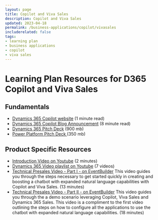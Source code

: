 ```yaml
---
layout: page
title: Copilot and Viva Sales 
description: Copilot and Viva Sales
updated: 2023-04-18
permalink: /business-applications/copilot/vivasales
includerelated: false
tags:
- learning plan
- business applications
- copilot
- viva sales
---
```


# Learning Plan Resources for D365 Copilot and Viva Sales

## **Fundamentals** 

* <a href="https://www.microsoft.com/en-us/ai/dynamics-365-ai" target="_blank">Dynamics 365 Copilot website<a/> (1 minute read)
* <a href="https://cloudblogs.microsoft.com/dynamics365/bdm/2023/03/06/introducing-microsoft-dynamics-365-copilot-bringing-next-generation-ai-to-every-line-of-business" target="_blank">Dynamics 365 Copilot Blog Announcement<a/> (8 minute read)
* <a href="https://transform.microsoft.com/download?assetname=assets/Business%20Applications%20AI%20Seller%20Pitch%20Deck.pptx&download=1/" target="_blank">Dynamics 365 Pitch Deck<a/> (900 mb)
* <a href="https://transform.microsoft.com/modernwork/download?assetname=assets%2FLow%20Code%20%2B%20AI%20Pitch%20Deck.pptx&download=1" target="_blank">Power Platform Pitch Deck <a/> (350 mb)
  
## **Product Specific Resources** 

* <a href="https://www.youtube.com/watch?v=PAKYggQAlnc" target="_blank">Introduction Video on Youtube<a/> (2 minutes)
* <a href="https://www.youtube.com/playlist?list=PL3SGxR9rKDdZr848K1vSkNHO5F72xJvN4" target="_blank">Dynamics 365 Video playlist on Youtube<a/> (7 videos)
* <a href="https://msuspartners.eventbuilder.com/event/72462" target="_blank">Technical Presales Video - Part I - on EventBuilder<a/> This video guides you through the steps necessary to get started quickly in creating and boosting a chatbot with expanded natural language capabilities with Copilot and Viva Sales. (13 minutes)
* <a href="https://msuspartners.eventbuilder.com/event/74831" target="_blank">Technical Presales Video - Part II - on EventBuilder<a/> This video guides you through the a demo scenario leveraging Copilot, Viva Sales and Dynamics 365 Sales. This video is a compliment to the first video outlining the steps on how to configure all the applications to use the chatbot with expanded natural language capabilities. (18 minutes)


